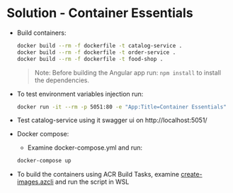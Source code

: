# Solution - Container Essentials

- Build containers:

    ```bash
    docker build --rm -f dockerfile -t catalog-service .
    docker build --rm -f dockerfile -t order-service .
    docker build --rm -f dockerfile -t food-shop .
    ```
    >Note: Before building the Angular app run: `npm install` to install the dependencies.

- To test environment variables injection run:

    ```bash
    docker run -it --rm -p 5051:80 -e "App:Title=Container Essentials" -e "App:UseSQLite=true" -e "ApplicationInsights:ConnectionString=<Application Insights Connection String>" catalog-service
    ```

- Test catalog-service using it swagger ui on http://localhost:5051/

- Docker compose:

    - Examine docker-compose.yml and run:

    ```bash
    docker-compose up
    ```

- To build the containers using ACR Build Tasks, examine [create-images.azcli](./create-images.azcli) and run the script in WSL
